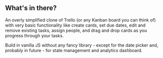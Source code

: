 ## What's in there?

An overly simplified clone of Trello (or any Kanban board you can think of) with very basic functionality like create cards, set due dates, edit and remove existing tasks, assign people, and drag and drop cards as you progress through your tasks.

Build in vanilla JS without any fancy library - except for the date picker and, probably in future - for state management and analytics dashboard.